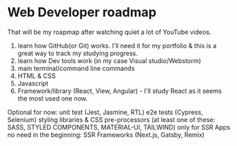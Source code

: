 # Web Developer roadmap

That will be my roapmap after watching quiet a lot of YouTube videos.

1. learn how GitHub(or Git) works.
  I'll need it for my portfolio & this is a great way to track my studying progress.
2. learn how Dev tools work (in my case Visual studio/Webstorm)
3. main terminal/command line commands
4. HTML & CSS
5. Javascript
6. Framework/library (React, View, Angular) - I'll study React as it seems the most used one now.


Optional for now:
  unit test (Jest, Jasmine, RTL)
  e2e tests (Cypress, Selenium)
  styling libraries & CSS pre-processors (at least one of these: SASS, STYLED COMPONENTS, MATERIAL-UI, TAILWIND)
  only for SSR Apps no need in the beginning: SSR Frameworks (Next.js, Gatsby, Remix)
	
